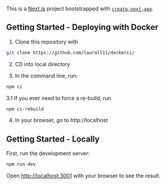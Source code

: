 This is a [Next.js](https://nextjs.org/) project bootstrapped with [`create-next-app`](https://github.com/vercel/next.js/tree/canary/packages/create-next-app).

## Getting Started - Deploying with Docker 

1. Clone this repository with 

```bash
git clone https://github.com/laurall11/dockerci/
```
2. CD into local directory

3. In the command line, run:

```bash
npm ci
```

3.1 If you ever need to force a re-build, run

```bash
npm ci-rebuild
```

4. In your browser, go to http://localhost

## Getting Started - Locally

First, run the development server:

```bash
npm run dev
```

Open [http://localhost:3001](http://localhost:3001) with your browser to see the result.

